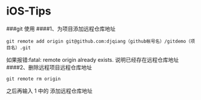 # iOS-Tips

###git 使用
####1、为项目添加远程仓库地址
```
git remote add origin git@github.com:djqiang（github帐号名）/gitdemo（项目名）.git 
```
如果报错:fatal: remote origin already exists.
说明已经存在远程仓库地址
####2、删除远程项目远程仓库地址
```
git remote rm origin
```
之后再输入 1 中的 添加远程仓库地址 
